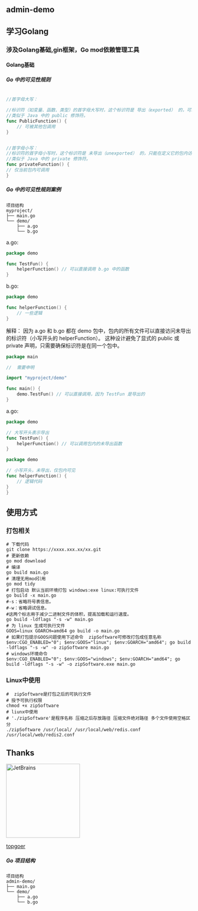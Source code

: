 ## admin-demo

## 学习Golang 
### 涉及Golang基础,gin框架，Go mod依赖管理工具
#### Golang基础
##### Go 中的可见性规则
```go

//首字母大写：

//标识符（如变量、函数、类型）的首字母大写时，这个标识符是 导出（exported） 的，可以被其他包访问。
//类似于 Java 中的 public 修饰符。
func PublicFunction() {
    // 可被其他包调用
}
```
```go

//首字母小写：
//标识符的首字母小写时，这个标识符是 未导出（unexported） 的，只能在定义它的包内访问。
//类似于 Java 中的 private 修饰符。
func privateFunction() {
// 仅当前包内可调用
}

```
##### Go 中的可见性规则案例
```
项目结构
myproject/
├── main.go
└── demo/
    ├── a.go
    └── b.go

```
a.go:
```go
package demo

func TestFun() {
	helperFunction() // 可以直接调用 b.go 中的函数
}

```
b.go:
```go
package demo

func helperFunction() {
	// 一些逻辑
}

```
解释：
因为 a.go 和 b.go 都在 demo 包中，包内的所有文件可以直接访问未导出的标识符（小写开头的 helperFunction）。
这种设计避免了显式的 public 或 private 声明，只需要确保标识符是在同一个包中。

```go
package main

//  需要申明

import "myproject/demo"

func main() {
	demo.TestFun() // 可以直接调用，因为 TestFun 是导出的
}
```
a.go:
```go
package demo

// 大写开头表示导出
func TestFun() {
	helperFunction() // 可以调用包内的未导出函数
}
```

```go
package demo

// 小写开头，未导出，仅包内可见
func helperFunction() {
	// 逻辑代码
}
}
```



## 使用方式

### 打包相关
```shell
# 下载代码
git clone https://xxxx.xxx.xx/xx.git
# 更新依赖
go mod download
# 编译
go build main.go
# 清理无用mod引用
go mod tidy
# 打包启动 默认当前环境打包 windows:exe linux:可执行文件 
go build -x main.go 
#-s：省略符号表信息。
#-w：省略调试信息。
#这两个标志用于减少二进制文件的体积，提高加载和运行速度。
go build -ldflags "-s -w" main.go 
# 为 linux 生成可执行文件
GOOS=linux GOARCH=amd64 go build -o main.go 
# 如果打包提示GOOS问题使用下述命令  zipSoftware可修改打包成任意名称
$env:CGO_ENABLED="0"; $env:GOOS="linux"; $env:GOARCH="amd64"; go build -ldflags "-s -w" -o zipSoftware main.go
# windows环境命令
$env:CGO_ENABLED="0"; $env:GOOS="windows"; $env:GOARCH="amd64"; go build -ldflags "-s -w" -o zipSoftware.exe main.go
```

### Linux中使用
```shell
#  zipSoftware是打包之后的可执行文件
# 授予可执行权限 
chmod +x zipSoftware
# liunx中使用
# './zipSoftware'是程序名称 压缩之后存放路径 压缩文件绝对路径 多个文件使用空格区分
./zipSoftware /usr/local/ /usr/local/web/redis.conf /usr/local/web/redis2.conf
```



## Thanks

<a href="https://www.jetbrains.com/?from=openwechat"><img src="https://account.jetbrains.com/static/images/jetbrains-logo-inv.svg" height="200" alt="JetBrains"/></a>



[topgoer](https://www.topgoer.com/%E5%85%B6%E4%BB%96/%E5%8E%8B%E7%BC%A9%E8%A7%A3%E5%8E%8B%E6%96%87%E4%BB%B6.html
)
##### Go 项目结构
```
项目结构
admin-demo/
├── main.go
└── demo/
    ├── a.go
    └── b.go

```
